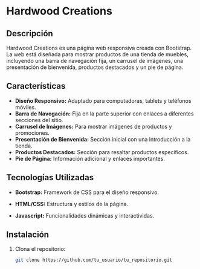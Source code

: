 # Hardwood Creations

## Descripción

Hardwood Creations es una página web responsiva creada con Bootstrap. La web está diseñada para mostrar productos de una tienda de muebles, incluyendo una barra de navegación fija, un carrusel de imágenes, una presentación de bienvenida, productos destacados y un pie de página.

## Características

- **Diseño Responsivo:** Adaptado para computadoras, tablets y teléfonos móviles.
- **Barra de Navegación:** Fija en la parte superior con enlaces a diferentes secciones del sitio.
- **Carrusel de Imágenes:** Para mostrar imágenes de productos y promociones.
- **Presentación de Bienvenida:** Sección inicial con una introducción a la tienda.
- **Productos Destacados:** Sección para resaltar productos específicos.
- **Pie de Página:** Información adicional y enlaces importantes.

## Tecnologías Utilizadas

- **Bootstrap:** Framework de CSS para el diseño responsivo.
- **HTML/CSS:** Estructura y estilos de la página.

- **Javascript:** Funcionalidades dinámicas y interactividas.

## Instalación

1. Clona el repositorio:
   ```bash
   git clone https://github.com/tu_usuario/tu_repositorio.git
